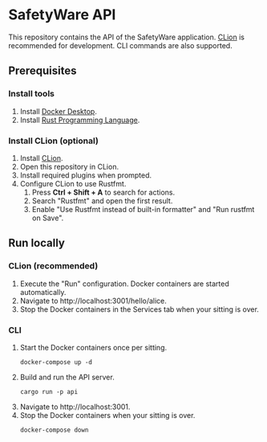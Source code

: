 # SafetyWare API

This repository contains the API of the SafetyWare application. [CLion](https://www.jetbrains.com/clion/) is
recommended for development. CLI commands are also supported.

## Prerequisites

### Install tools

1. Install [Docker Desktop](https://www.docker.com/products/docker-desktop).
2. Install [Rust Programming Language](https://www.rust-lang.org/).

### Install CLion (optional)

1. Install [CLion](https://www.jetbrains.com/clion/).
2. Open this repository in CLion.
3. Install required plugins when prompted.
4. Configure CLion to use Rustfmt.
    1. Press **Ctrl + Shift + A** to search for actions.
    2. Search "Rustfmt" and open the first result.
    3. Enable "Use Rustfmt instead of built-in formatter" and "Run rustfmt on Save".

## Run locally

### CLion (recommended)

1. Execute the "Run" configuration. Docker containers are started automatically.
2. Navigate to http://localhost:3001/hello/alice.
3. Stop the Docker containers in the Services tab when your sitting is over.

### CLI

1. Start the Docker containers once per sitting.
   ```
   docker-compose up -d
   ```
2. Build and run the API server.
   ```
   cargo run -p api
   ```
3. Navigate to http://localhost:3001.
4. Stop the Docker containers when your sitting is over.
   ```
   docker-compose down
   ```
